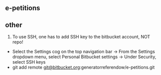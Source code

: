 ## e-petitions

## other
1. To use SSH, one has to add SSH key to the bitbucket account, NOT repo! 
- Select the Settings cog on the top navigation bar -> From the Settings dropdown menu, select Personal Bitbucket settings -> Under Security, select SSH keys
- git add remote git@bitbucket.org:generatorreferendow/e-petitions.git
